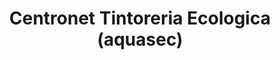 ---
title: "Centronet Tintoreria Ecologica (aquasec)"
url: /torrent/centronet-tintoreria-ecologica-aquasec/
shop: lavandería
---
